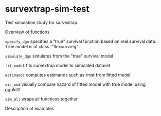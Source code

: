 # survextrap-sim-test
Test simulation study for survextrap

Overview of functions

``` specify_dgm ``` specifies a "true" survival function based on real survival data.
True model is of class '"flexsurvreg"'.

``` simulate_dgm ``` simulates from the "true" survival model

``` fit_model ``` fits survextrap model to simulated dataset

``` estimands ``` computes estimands such as rmst from fitted model

``` vis_mod ``` visually compare hazard of fitted model with true model using ggplot2

``` sim_all ``` wraps all functions together


Description of examples



